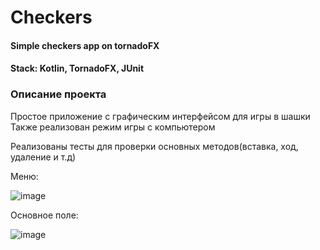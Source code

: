 # Checkers

#### Simple checkers app on tornadoFX
#### Stack: Kotlin, TornadoFX, JUnit

### Описание проекта

Простое приложение с графическим интерфейсом для игры в шашки
Также реализован режим игры с компьютером

Реализованы тесты для проверки основных методов(вставка, ход, удаление и т.д)

Меню:


![image](https://github.com/user-attachments/assets/b93bed9b-82c3-4762-83dc-a78f16763922)

Основное поле:



![image](https://github.com/user-attachments/assets/5e2a8bb3-bf3c-432d-8344-ddb7fd3cace7)
